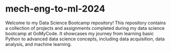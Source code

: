 # mech-eng-to-ml-2024
Welcome to my Data Science Bootcamp repository! This repository contains a collection of projects and assignments completed during my data science bootcamp at GoMyCode. It showcases my journey from learning basic Python to advanced data science concepts, including data acquisition, data analysis, and machine learning.
